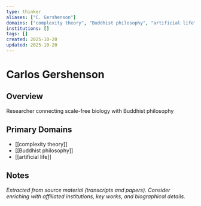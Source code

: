 ```yaml
---
type: thinker
aliases: ["C. Gershenson"]
domains: ["complexity theory", "Buddhist philosophy", "artificial life"]
institutions: []
tags: []
created: 2025-10-20
updated: 2025-10-20
---
```


# Carlos Gershenson

## Overview

Researcher connecting scale-free biology with Buddhist philosophy

## Primary Domains

- [[complexity theory]]
- [[Buddhist philosophy]]
- [[artificial life]]

## Notes

*Extracted from source material (transcripts and papers). Consider enriching with affiliated institutions, key works, and biographical details.*
